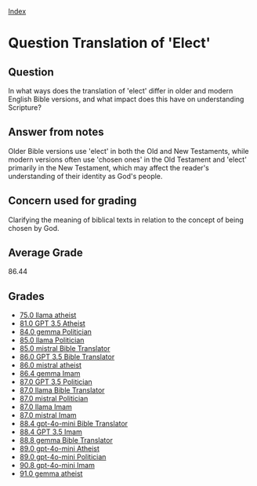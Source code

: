 
[Index](../../index.md)
# Question Translation of 'Elect'
## Question
In what ways does the translation of 'elect' differ in older and modern English Bible versions, and what impact does this have on understanding Scripture?

## Answer from notes
Older Bible versions use 'elect' in both the Old and New Testaments, while modern versions often use 'chosen ones' in the Old Testament and 'elect' primarily in the New Testament, which may affect the reader's understanding of their identity as God's people.

## Concern used for grading
Clarifying the meaning of biblical texts in relation to the concept of being chosen by God.

## Average Grade
86.44

## Grades
 * [75.0 llama atheist](../answers/llama_atheist/Translation_of__Elect_.md)
 * [81.0 GPT 3.5 Atheist](../answers/GPT_3.5_Atheist/Translation_of__Elect_.md)
 * [84.0 gemma Politician](../answers/gemma_Politician/Translation_of__Elect_.md)
 * [85.0 llama Politician](../answers/llama_Politician/Translation_of__Elect_.md)
 * [85.0 mistral Bible Translator](../answers/mistral_Bible_Translator/Translation_of__Elect_.md)
 * [86.0 GPT 3.5 Bible Translator](../answers/GPT_3.5_Bible_Translator/Translation_of__Elect_.md)
 * [86.0 mistral atheist](../answers/mistral_atheist/Translation_of__Elect_.md)
 * [86.4 gemma Imam](../answers/gemma_Imam/Translation_of__Elect_.md)
 * [87.0 GPT 3.5 Politician](../answers/GPT_3.5_Politician/Translation_of__Elect_.md)
 * [87.0 llama Bible Translator](../answers/llama_Bible_Translator/Translation_of__Elect_.md)
 * [87.0 mistral Politician](../answers/mistral_Politician/Translation_of__Elect_.md)
 * [87.0 llama Imam](../answers/llama_Imam/Translation_of__Elect_.md)
 * [87.0 mistral Imam](../answers/mistral_Imam/Translation_of__Elect_.md)
 * [88.4 gpt-4o-mini Bible Translator](../answers/gpt-4o-mini_Bible_Translator/Translation_of__Elect_.md)
 * [88.4 GPT 3.5 Imam](../answers/GPT_3.5_Imam/Translation_of__Elect_.md)
 * [88.8 gemma Bible Translator](../answers/gemma_Bible_Translator/Translation_of__Elect_.md)
 * [89.0 gpt-4o-mini Atheist](../answers/gpt-4o-mini_Atheist/Translation_of__Elect_.md)
 * [89.0 gpt-4o-mini Politician](../answers/gpt-4o-mini_Politician/Translation_of__Elect_.md)
 * [90.8 gpt-4o-mini Imam](../answers/gpt-4o-mini_Imam/Translation_of__Elect_.md)
 * [91.0 gemma atheist](../answers/gemma_atheist/Translation_of__Elect_.md)
